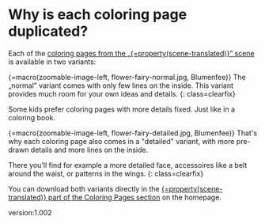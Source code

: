 # Why is each coloring page duplicated?

Each of the [coloring pages from the „{=property(scene-translated)}” scene](https://scanarium.com/coloring-pages.html?scene=fairies) is available in two variants:

{=macro(zoomable-image-left, flower-fairy-normal.jpg, Blumenfee)} The „normal” variant comes with only few lines on the inside.
This variant provides much room for your own ideas and details.
{: class=clearfix}

Some kids prefer coloring pages with more details fixed.
Just like in a coloring book.

{=macro(zoomable-image-left, flower-fairy-detailed.jpg, Blumenfee)} That's why each coloring page also comes in a "detailed" variant, with more pre-drawn details and more lines on the inside.

There you'll find for example a more detailed face, accessoires like a belt around the waist, or patterns in the wings.
{: class=clearfix}

You can download both variants directly in the <a href="https://scanarium.com/coloring-pages.html?scene=fairies">{=property(scene-translated)} part of the Coloring Pages section</a> on the homepage.


version:1.002
